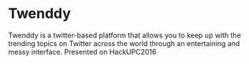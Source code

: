 # Twenddy
Twenddy is a twitter-based platform that allows you to keep up with the trending topics on Twitter across the world through an entertaining and messy interface.
Presented on HackUPC2016

